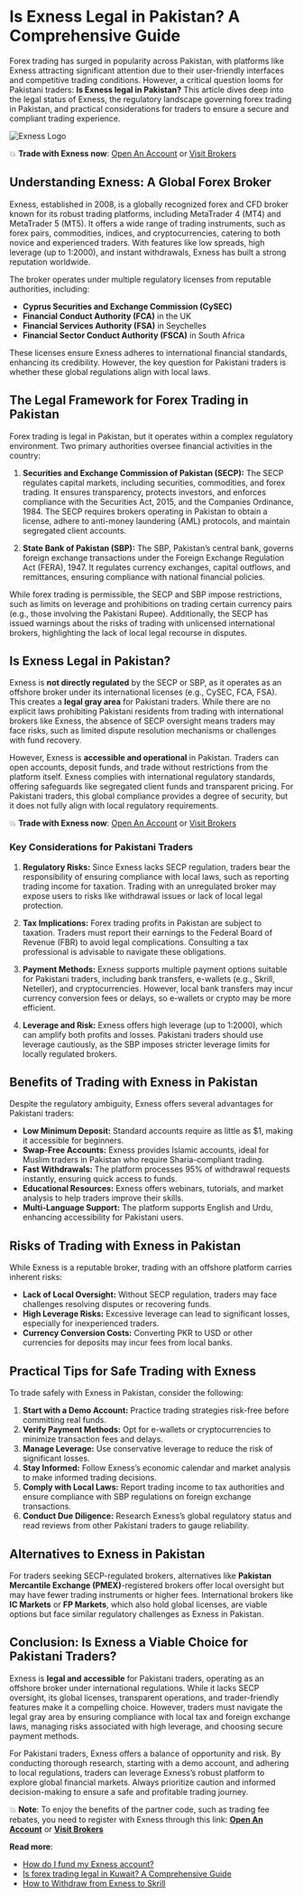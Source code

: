 # Is Exness Legal in Pakistan? A Comprehensive Guide

Forex trading has surged in popularity across Pakistan, with platforms like Exness attracting significant attention due to their user-friendly interfaces and competitive trading conditions. However, a critical question looms for Pakistani traders: **Is Exness legal in Pakistan?** This article dives deep into the legal status of Exness, the regulatory landscape governing forex trading in Pakistan, and practical considerations for traders to ensure a secure and compliant trading experience.

![Exness Logo](https://d3dpet1g0ty5ed.cloudfront.net/EN_When_20the_20gold_20market_20is_20moving_800x800__GOOGLE.png)

💥 **Trade with Exness now**: [Open An Account](https://one.exnesstrack.org/boarding/sign-up/a/89rj8di4n7) or [Visit Brokers](https://one.exnesstrack.org/a/89rj8di4n7)

## Understanding Exness: A Global Forex Broker

Exness, established in 2008, is a globally recognized forex and CFD broker known for its robust trading platforms, including MetaTrader 4 (MT4) and MetaTrader 5 (MT5). It offers a wide range of trading instruments, such as forex pairs, commodities, indices, and cryptocurrencies, catering to both novice and experienced traders. With features like low spreads, high leverage (up to 1:2000), and instant withdrawals, Exness has built a strong reputation worldwide.

The broker operates under multiple regulatory licenses from reputable authorities, including:

- **Cyprus Securities and Exchange Commission (CySEC)**  
- **Financial Conduct Authority (FCA)** in the UK  
- **Financial Services Authority (FSA)** in Seychelles  
- **Financial Sector Conduct Authority (FSCA)** in South Africa  

These licenses ensure Exness adheres to international financial standards, enhancing its credibility. However, the key question for Pakistani traders is whether these global regulations align with local laws.

## The Legal Framework for Forex Trading in Pakistan

Forex trading is legal in Pakistan, but it operates within a complex regulatory environment. Two primary authorities oversee financial activities in the country:

1. **Securities and Exchange Commission of Pakistan (SECP):** The SECP regulates capital markets, including securities, commodities, and forex trading. It ensures transparency, protects investors, and enforces compliance with the Securities Act, 2015, and the Companies Ordinance, 1984. The SECP requires brokers operating in Pakistan to obtain a license, adhere to anti-money laundering (AML) protocols, and maintain segregated client accounts.

2. **State Bank of Pakistan (SBP):** The SBP, Pakistan’s central bank, governs foreign exchange transactions under the Foreign Exchange Regulation Act (FERA), 1947. It regulates currency exchanges, capital outflows, and remittances, ensuring compliance with national financial policies.

While forex trading is permissible, the SECP and SBP impose restrictions, such as limits on leverage and prohibitions on trading certain currency pairs (e.g., those involving the Pakistani Rupee). Additionally, the SECP has issued warnings about the risks of trading with unlicensed international brokers, highlighting the lack of local legal recourse in disputes.

## Is Exness Legal in Pakistan?

Exness is **not directly regulated** by the SECP or SBP, as it operates as an offshore broker under its international licenses (e.g., CySEC, FCA, FSA). This creates a **legal gray area** for Pakistani traders. While there are no explicit laws prohibiting Pakistani residents from trading with international brokers like Exness, the absence of SECP oversight means traders may face risks, such as limited dispute resolution mechanisms or challenges with fund recovery.

However, Exness is **accessible and operational** in Pakistan. Traders can open accounts, deposit funds, and trade without restrictions from the platform itself. Exness complies with international regulatory standards, offering safeguards like segregated client funds and transparent pricing. For Pakistani traders, this global compliance provides a degree of security, but it does not fully align with local regulatory requirements.

💥 **Trade with Exness now**: [Open An Account](https://one.exnesstrack.org/boarding/sign-up/a/89rj8di4n7) or [Visit Brokers](https://one.exnesstrack.org/a/89rj8di4n7)

### Key Considerations for Pakistani Traders

1. **Regulatory Risks:** Since Exness lacks SECP regulation, traders bear the responsibility of ensuring compliance with local laws, such as reporting trading income for taxation. Trading with an unregulated broker may expose users to risks like withdrawal issues or lack of local legal protection.

2. **Tax Implications:** Forex trading profits in Pakistan are subject to taxation. Traders must report their earnings to the Federal Board of Revenue (FBR) to avoid legal complications. Consulting a tax professional is advisable to navigate these obligations.

3. **Payment Methods:** Exness supports multiple payment options suitable for Pakistani traders, including bank transfers, e-wallets (e.g., Skrill, Neteller), and cryptocurrencies. However, local bank transfers may incur currency conversion fees or delays, so e-wallets or crypto may be more efficient.

4. **Leverage and Risk:** Exness offers high leverage (up to 1:2000), which can amplify both profits and losses. Pakistani traders should use leverage cautiously, as the SBP imposes stricter leverage limits for locally regulated brokers.

## Benefits of Trading with Exness in Pakistan

Despite the regulatory ambiguity, Exness offers several advantages for Pakistani traders:

- **Low Minimum Deposit:** Standard accounts require as little as $1, making it accessible for beginners.
- **Swap-Free Accounts:** Exness provides Islamic accounts, ideal for Muslim traders in Pakistan who require Sharia-compliant trading.
- **Fast Withdrawals:** The platform processes 95% of withdrawal requests instantly, ensuring quick access to funds.
- **Educational Resources:** Exness offers webinars, tutorials, and market analysis to help traders improve their skills.
- **Multi-Language Support:** The platform supports English and Urdu, enhancing accessibility for Pakistani users.

## Risks of Trading with Exness in Pakistan

While Exness is a reputable broker, trading with an offshore platform carries inherent risks:

- **Lack of Local Oversight:** Without SECP regulation, traders may face challenges resolving disputes or recovering funds.
- **High Leverage Risks:** Excessive leverage can lead to significant losses, especially for inexperienced traders.
- **Currency Conversion Costs:** Converting PKR to USD or other currencies for deposits may incur fees from local banks.

## Practical Tips for Safe Trading with Exness

To trade safely with Exness in Pakistan, consider the following:

1. **Start with a Demo Account:** Practice trading strategies risk-free before committing real funds.
2. **Verify Payment Methods:** Opt for e-wallets or cryptocurrencies to minimize transaction fees and delays.
3. **Manage Leverage:** Use conservative leverage to reduce the risk of significant losses.
4. **Stay Informed:** Follow Exness’s economic calendar and market analysis to make informed trading decisions.
5. **Comply with Local Laws:** Report trading income to tax authorities and ensure compliance with SBP regulations on foreign exchange transactions.
6. **Conduct Due Diligence:** Research Exness’s global regulatory status and read reviews from other Pakistani traders to gauge reliability.

## Alternatives to Exness in Pakistan

For traders seeking SECP-regulated brokers, alternatives like **Pakistan Mercantile Exchange (PMEX)**-registered brokers offer local oversight but may have fewer trading instruments or higher fees. International brokers like **IC Markets** or **FP Markets**, which also hold global licenses, are viable options but face similar regulatory challenges as Exness in Pakistan.

## Conclusion: Is Exness a Viable Choice for Pakistani Traders?

Exness is **legal and accessible** for Pakistani traders, operating as an offshore broker under international regulations. While it lacks SECP oversight, its global licenses, transparent operations, and trader-friendly features make it a compelling choice. However, traders must navigate the legal gray area by ensuring compliance with local tax and foreign exchange laws, managing risks associated with high leverage, and choosing secure payment methods.

For Pakistani traders, Exness offers a balance of opportunity and risk. By conducting thorough research, starting with a demo account, and adhering to local regulations, traders can leverage Exness’s robust platform to explore global financial markets. Always prioritize caution and informed decision-making to ensure a safe and profitable trading journey.

💥 **Note**: To enjoy the benefits of the partner code, such as trading fee rebates, you need to register with Exness through this link: **[Open An Account](https://one.exnesstrack.org/boarding/sign-up/a/89rj8di4n7)** or **[Visit Brokers](https://one.exnesstrack.org/a/89rj8di4n7)**

**Read more**:
- [How do I fund my Exness account?](https://github.com/MarryMTP/Exness/blob/main/How%20Do%20I%20Fund%20My%20Exness%20Account%3F.md)
- [Is forex trading legal in Kuwait? A Comprehensive Guide](https://github.com/MarryMTP/Exness/blob/main/Is%20Forex%20Trading%20Legal%20In%20Kuwait%3F%20A%20Comprehensive%20Guide.md)
- [How to Withdraw from Exness to Skrill](https://github.com/MarryMTP/Exness/blob/main/How%20to%20Withdraw%20from%20Exness%20to%20Skrill%3A%20A%20Comprehensive%20Guide.md)
